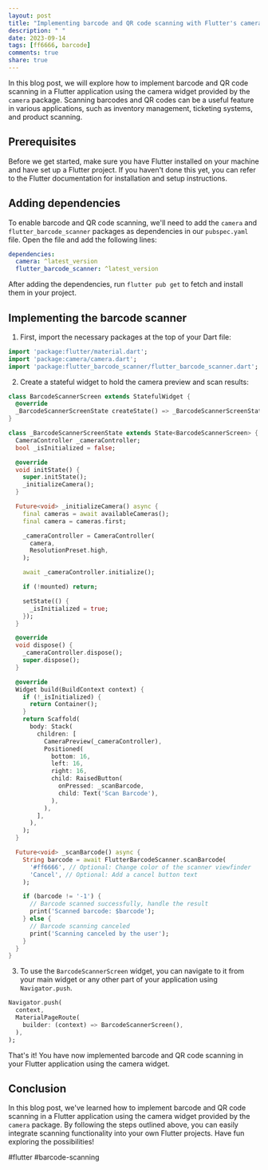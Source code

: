 ```yaml
---
layout: post
title: "Implementing barcode and QR code scanning with Flutter's camera widget"
description: " "
date: 2023-09-14
tags: [ff6666, barcode]
comments: true
share: true
---
```


In this blog post, we will explore how to implement barcode and QR code scanning in a Flutter application using the camera widget provided by the `camera` package. Scanning barcodes and QR codes can be a useful feature in various applications, such as inventory management, ticketing systems, and product scanning.

## Prerequisites

Before we get started, make sure you have Flutter installed on your machine and have set up a Flutter project. If you haven't done this yet, you can refer to the Flutter documentation for installation and setup instructions.

## Adding dependencies

To enable barcode and QR code scanning, we'll need to add the `camera` and `flutter_barcode_scanner` packages as dependencies in our `pubspec.yaml` file. Open the file and add the following lines:

```yaml
dependencies:
  camera: ^latest_version
  flutter_barcode_scanner: ^latest_version
```

After adding the dependencies, run `flutter pub get` to fetch and install them in your project.

## Implementing the barcode scanner

1. First, import the necessary packages at the top of your Dart file:

```dart
import 'package:flutter/material.dart';
import 'package:camera/camera.dart';
import 'package:flutter_barcode_scanner/flutter_barcode_scanner.dart';
```

2. Create a stateful widget to hold the camera preview and scan results:

```dart
class BarcodeScannerScreen extends StatefulWidget {
  @override
  _BarcodeScannerScreenState createState() => _BarcodeScannerScreenState();
}

class _BarcodeScannerScreenState extends State<BarcodeScannerScreen> {
  CameraController _cameraController;
  bool _isInitialized = false;

  @override
  void initState() {
    super.initState();
    _initializeCamera();
  }

  Future<void> _initializeCamera() async {
    final cameras = await availableCameras();
    final camera = cameras.first;

    _cameraController = CameraController(
      camera,
      ResolutionPreset.high,
    );

    await _cameraController.initialize();

    if (!mounted) return;

    setState(() {
      _isInitialized = true;
    });
  }

  @override
  void dispose() {
    _cameraController.dispose();
    super.dispose();
  }

  @override
  Widget build(BuildContext context) {
    if (!_isInitialized) {
      return Container();
    }
    return Scaffold(
      body: Stack(
        children: [
          CameraPreview(_cameraController),
          Positioned(
            bottom: 16,
            left: 16,
            right: 16,
            child: RaisedButton(
              onPressed: _scanBarcode,
              child: Text('Scan Barcode'),
            ),
          ),
        ],
      ),
    );
  }

  Future<void> _scanBarcode() async {
    String barcode = await FlutterBarcodeScanner.scanBarcode(
      '#ff6666', // Optional: Change color of the scanner viewfinder
      'Cancel', // Optional: Add a cancel button text
    );

    if (barcode != '-1') {
      // Barcode scanned successfully, handle the result
      print('Scanned barcode: $barcode');
    } else {
      // Barcode scanning canceled
      print('Scanning canceled by the user');
    }
  }
}
```

3. To use the `BarcodeScannerScreen` widget, you can navigate to it from your main widget or any other part of your application using `Navigator.push`.

```dart
Navigator.push(
  context,
  MaterialPageRoute(
    builder: (context) => BarcodeScannerScreen(),
  ),
);
```

That's it! You have now implemented barcode and QR code scanning in your Flutter application using the camera widget.

## Conclusion

In this blog post, we've learned how to implement barcode and QR code scanning in a Flutter application using the camera widget provided by the `camera` package. By following the steps outlined above, you can easily integrate scanning functionality into your own Flutter projects. Have fun exploring the possibilities!

#flutter #barcode-scanning